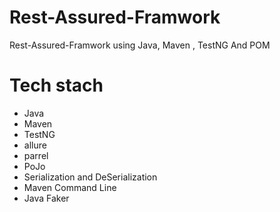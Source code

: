 # Rest-Assured-Framwork
  Rest-Assured-Framwork using Java, Maven , TestNG And POM 
  
  # Tech stach
  - Java
  - Maven
  - TestNG
  - allure
  - parrel 
  - PoJo
  - Serialization and  DeSerialization
  - Maven Command Line
  - Java Faker
